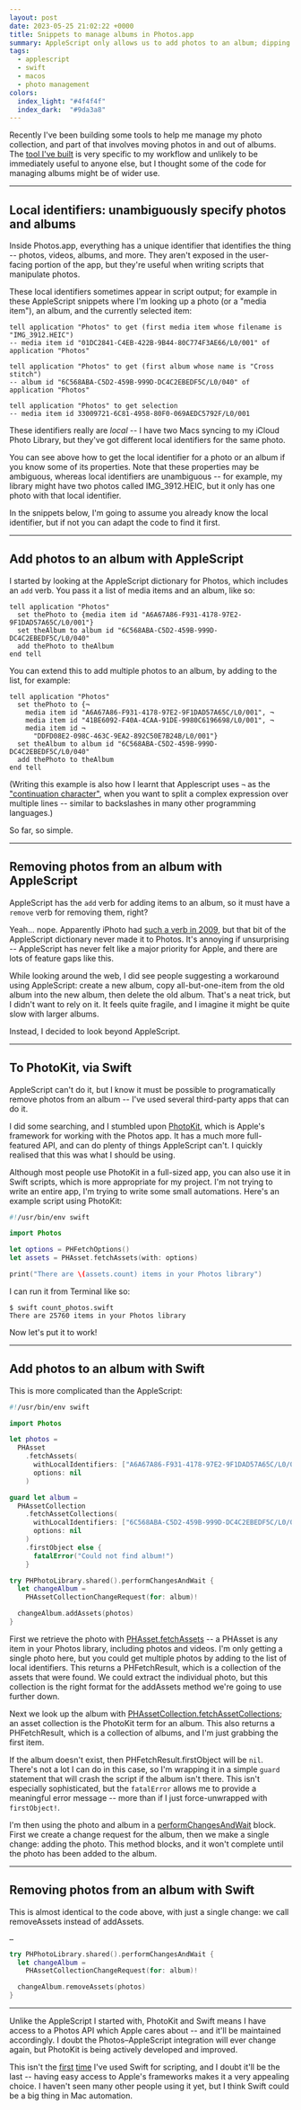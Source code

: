 ```yaml
---
layout: post
date: 2023-05-25 21:02:22 +0000
title: Snippets to manage albums in Photos.app
summary: AppleScript only allows us to add photos to an album; dipping into Swift and PhotoKit lets us both add and remove photos.
tags:
  - applescript
  - swift
  - macos
  - photo management
colors:
  index_light: "#4f4f4f"
  index_dark:  "#9da3a8"
---
```


Recently I've been building some tools to help me manage my photo collection, and part of that involves moving photos in and out of albums.
The [tool I've built](https://github.com/alexwlchan/photo-reviewer) is very specific to my workflow and unlikely to be immediately useful to anyone else, but I thought some of the code for managing albums might be of wider use.

---

## Local identifiers: unambiguously specify photos and albums

Inside Photos.app, everything has a unique identifier that identifies the thing -- photos, videos, albums, and more.
They aren't exposed in the user-facing portion of the app, but they're useful when writing scripts that manipulate photos.

These local identifiers sometimes appear in script output; for example in these AppleScript snippets where I'm looking up a photo (or a "media item"), an album, and the currently selected item:

```applescript
tell application "Photos" to get (first media item whose filename is "IMG_3912.HEIC")
-- media item id "01DC2841-C4EB-422B-9B44-80C774F3AE66/L0/001" of application "Photos"

tell application "Photos" to get (first album whose name is "Cross stitch")
-- album id "6C568ABA-C5D2-459B-999D-DC4C2EBEDF5C/L0/040" of application "Photos"

tell application "Photos" to get selection
-- media item id 33009721-6C81-4958-80F0-069AEDC5792F/L0/001
```

These identifiers really are *local* -- I have two Macs syncing to my iCloud Photo Library, but they've got different local identifiers for the same photo.

You can see above how to get the local identifier for a photo or an album if you know some of its properties.
Note that these properties may be ambiguous, whereas local identifiers are unambiguous -- for example, my library might have two photos called IMG_3912.HEIC, but it only has one photo with that local identifier.

In the snippets below, I'm going to assume you already know the local identifier, but if not you can adapt the code to find it first.

---

## Add photos to an album with AppleScript

I started by looking at the AppleScript dictionary for Photos, which includes an `add` verb.
You pass it a list of media items and an album, like so:

```applescript
tell application "Photos"
  set thePhoto to {media item id "A6A67A86-F931-4178-97E2-9F1DAD57A65C/L0/001"}
  set theAlbum to album id "6C568ABA-C5D2-459B-999D-DC4C2EBEDF5C/L0/040"
  add thePhoto to theAlbum
end tell
```

You can extend this to add multiple photos to an album, by adding to the list, for example:

```applescript
tell application "Photos"
  set thePhoto to {¬
    media item id "A6A67A86-F931-4178-97E2-9F1DAD57A65C/L0/001", ¬
    media item id "41BE6092-F40A-4CAA-91DE-9980C6196698/L0/001", ¬
    media item id ¬
      "DDFD08E2-098C-463C-9EA2-892C50E7B24B/L0/001"}
  set theAlbum to album id "6C568ABA-C5D2-459B-999D-DC4C2EBEDF5C/L0/040"
  add thePhoto to theAlbum
end tell
```

(Writing this example is also how I learnt that Applescript uses `¬` as the ["continuation character"][continuation], when you want to split a complex expression over multiple lines -- similar to backslashes in many other programming languages.)

So far, so simple.

[continuation]: https://developer.apple.com/library/archive/documentation/AppleScript/Conceptual/AppleScriptLangGuide/conceptual/ASLR_lexical_conventions.html#//apple_ref/doc/uid/TP40000983-CH214-SW9

---

## Removing photos from an album with AppleScript

AppleScript has the `add` verb for adding items to an album, so it must have a `remove` verb for removing them, right?

Yeah… nope.
Apparently iPhoto had [such a verb in 2009][iphoto], but that bit of the AppleScript dictionary never made it to Photos.
It's annoying if unsurprising -- AppleScript has never felt like a major priority for Apple, and there are lots of feature gaps like this.

While looking around the web, I did see people suggesting a workaround using AppleScript: create a new album, copy all-but-one-item from the old album into the new album, then delete the old album.
That's a neat trick, but I didn't want to rely on it.
It feels quite fragile, and I imagine it might be quite slow with larger albums.

Instead, I decided to look beyond AppleScript.

[iphoto]: https://stackoverflow.com/a/943106/1558022

---

## To PhotoKit, via Swift

AppleScript can't do it, but I know it must be possible to programatically remove photos from an album -- I've used several third-party apps that can do it.

I did some searching, and I stumbled upon [PhotoKit], which is Apple's framework for working with the Photos app.
It has a much more full-featured API, and can do plenty of things AppleScript can't.
I quickly realised that this was what I should be using.

Although most people use PhotoKit in a full-sized app, you can also use it in Swift scripts, which is more appropriate for my project.
I'm not trying to write an entire app, I'm trying to write some small automations.
Here's an example script using PhotoKit:

```swift
#!/usr/bin/env swift

import Photos

let options = PHFetchOptions()
let assets = PHAsset.fetchAssets(with: options)

print("There are \(assets.count) items in your Photos library")
```

I can run it from Terminal like so:

```console
$ swift count_photos.swift
There are 25760 items in your Photos library
```

Now let's put it to work!

[PhotoKit]: https://developer.apple.com/documentation/photokit

---

## Add photos to an album with Swift

This is more complicated than the AppleScript:

```swift
#!/usr/bin/env swift

import Photos

let photos =
  PHAsset
    .fetchAssets(
      withLocalIdentifiers: ["A6A67A86-F931-4178-97E2-9F1DAD57A65C/L0/001"],
      options: nil
    )

guard let album =
  PHAssetCollection
    .fetchAssetCollections(
      withLocalIdentifiers: ["6C568ABA-C5D2-459B-999D-DC4C2EBEDF5C/L0/040"],
      options: nil
    )
    .firstObject else {
      fatalError("Could not find album!")
    }

try PHPhotoLibrary.shared().performChangesAndWait {
  let changeAlbum =
    PHAssetCollectionChangeRequest(for: album)!

  changeAlbum.addAssets(photos)
}
```

First we retrieve the photo with [PHAsset.fetchAssets][fetchAssets] -- a PHAsset is any item in your Photos library, including photos and videos.
I'm only getting a single photo here, but you could get multiple photos by adding to the list of local identifiers.
This returns a PHFetchResult, which is a collection of the assets that were found.
We could extract the individual photo, but this collection is the right format for the addAssets method we're going to use further down.

Next we look up the album with [PHAssetCollection.fetchAssetCollections][fetchAssetCollections]; an asset collection is the PhotoKit term for an album.
This also returns a PHFetchResult, which is a collection of albums, and I'm just grabbing the first item.

If the album doesn't exist, then PHFetchResult.firstObject will be `nil`.
There's not a lot I can do in this case, so I'm wrapping it in a simple `guard` statement that will crash the script if the album isn't there.
This isn't especially sophisticated, but the `fatalError` allows me to provide a meaningful error message -- more than if I just force-unwrapped with `firstObject!`.

I'm then using the photo and album in a [performChangesAndWait] block.
First we create a change request for the album, then we make a single change: adding the photo.
This method blocks, and it won't complete until the photo has been added to the album.

[fetchAssets]: https://developer.apple.com/documentation/photokit/phasset/1624732-fetchassets
[fetchAssetCollections]: https://developer.apple.com/documentation/photokit/phassetcollection/1618510-fetchassetcollections
[performChangesAndWait]: https://developer.apple.com/documentation/photokit/phphotolibrary/1620747-performchangesandwait

---

## Removing photos from an album with Swift

This is almost identical to the code above, with just a single change: we call removeAssets instead of addAssets.

```swift
…

try PHPhotoLibrary.shared().performChangesAndWait {
  let changeAlbum =
    PHAssetCollectionChangeRequest(for: album)!

  changeAlbum.removeAssets(photos)
}
```

---

Unlike the AppleScript I started with, PhotoKit and Swift means I have access to a Photos API which Apple cares about -- and it'll be maintained accordingly.
I doubt the Photos–AppleScript integration will ever change again, but PhotoKit is being actively developed and improved.

This isn't the [first][appearance] [time][live_text] I've used Swift for scripting, and I doubt it'll be the last -- having easy access to Apple's frameworks makes it a very appealing choice.
I haven't seen many other people using it yet, but I think Swift could be a big thing in Mac automation.

[appearance]: /2022/changing-the-macos-accent-colour/
[live_text]: /2022/live-text-script/
